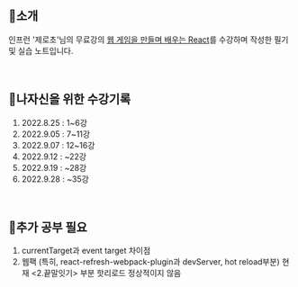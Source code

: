 ## **🔎소개**  
인프런 '제로초'님의 무료강의 [웹 게임을 만들며 배우는 React](https://www.inflearn.com/dashboard)를 수강하며
작성한 필기 및 실습 노트입니다.

<br/>

## **🧭나자신을 위한 수강기록**  
1. 2022.8.25 : 1~6강
2. 2022.9.05 : 7~11강
3. 2022.9.07 : 12~16강
4. 2022.9.12 : ~22강
5. 2022.9.19 : ~28강
6. 2022.9.28 : ~35강

<br/>

## **🤔추가 공부 필요**
1. currentTarget과 event target 차이점
2. 웹팩 (특히, react-refresh-webpack-plugin과 devServer, hot reload부분) 현재 <2.끝말잇기> 부분 핫리로드 정상적이지 않음

<br/>


